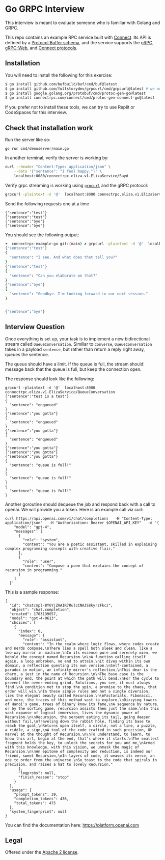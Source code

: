Go GRPC Interview
===========

This interview is meant to evaluate someone who is familiar with Golang and GRPC.

This repo contains an example RPC service built with [Connect][connect].
Its API is defined by a [Protocol Buffer schema][schema], and the service
supports the [gRPC][grpc-protocol], [gRPC-Web][grpcweb-protocol], and [Connect
protocols][connect-protocol].

## Installation

You will need to install the following for this exercise:

```bash
$ go install github.com/bufbuild/buf/cmd/buf@latest
$ go install github.com/fullstorydev/grpcurl/cmd/grpcurl@latest # we need this to verify the grpc call
$ go install google.golang.org/protobuf/cmd/protoc-gen-go@latest
$ go install connectrpc.com/connect/cmd/protoc-gen-connect-go@latest
```

If you prefer not to install these tools, we can try to use Replit or CodeSpaces for this interview.

## Check that installation work

Run the server like so:
```
go run cmd/demoserver/main.go
```

In another terminal, verify the server is working by:
```bash
curl --header "Content-Type: application/json" \
    --data '{"sentence": "I feel happy."}' \
    localhost:8080/connectrpc.eliza.v1.ElizaService/Sayd
```

Verify grpc streaming is working using [`grpcurl`][grpcurl] and the gRPC protocol:

```bash
grpcurl -plaintext -d '@'  localhost:8080 connectrpc.eliza.v1.ElizaService/Converse
```

Send the following requests one at a time
```
{"sentence":"test"}
{"sentence":"test"}
{"sentence":"bye"}
{"sentence":"bye"}
```

You should see the following output:
```bash
➜  connectrpc-example-go git:(main) ✗ grpcurl -plaintext -d '@'  localhost:8080 connectrpc.eliza.v1.ElizaService/Converse
{"sentence":"test"}
{
  "sentence": "I see. And what does that tell you?"
}
{"sentence":"test"}
{
  "sentence": "Can you elaborate on that?"
}
{"sentence":"bye"}
{
  "sentence": "Goodbye. I'm looking forward to our next session."
}


{"sentence":"bye"}

```

## Interview Question

Once everything is set up, your task is to implement a new bidirectional stream called `QueueConversation`.
Similiar to `Converse`, `QueueConversation` takes in a payload `sentence`, but rather than return a reply right away, queues the sentence.

The queue should have a limit. If the queue is full, the stream should message back that the queue is full, but keep the connection open.

The response should look like the following:
```
grpcurl -plaintext -d '@'  localhost:8080 connectrpc.eliza.v1.ElizaService/QueueConversation
{"sentence":"test is a test"}
{
  "sentence": "enqueued"
}
{"sentence":"you gotta"}
{
  "sentence": "enqueued"
}
{"sentence":"you gotta"}
{
  "sentence": "enqueued"
}
{"sentence":"you gotta"}
{"sentence":"you gotta"}
{"sentence":"you gotta"}
{
  "sentence": "queue is full!"
}
{
  "sentence": "queue is full!"
}
{
  "sentence": "queue is full!"
}
```

Another goroutine should dequeue the job and respond back with a call to openai. We will provide you a token. Here is an example call via curl:

```
curl https://api.openai.com/v1/chat/completions   -H "Content-Type: application/json"   -H "Authorization: Bearer $OPENAI_API_KEY"   -d '{
    "model": "gpt-4",
    "messages": [
      {
        "role": "system",
        "content": "You are a poetic assistant, skilled in explaining complex programming concepts with creative flair."
      },
      {
        "role": "user",
        "content": "Compose a poem that explains the concept of recursion in programming."
      }
    ]
  }'
```

This is a sample response:
```
{
  "id": "chatcmpl-8Y6YjZAAIR7RulcCNAJS8kyrzFkcz",
  "object": "chat.completion",
  "created": 1703139057,
  "model": "gpt-4-0613",
  "choices": [
    {
      "index": 0,
      "message": {
        "role": "assistant",
        "content": "In the realm where logic flows, where codes create and nerds compose,\nThere lies a spell both sleek and clean, like a two-way mirror in machine,\nIn its essence pure and serenely mien, we behold the concept named Recursion.\n\nA function calling itself again, a loop unbroken, no end to attain,\nIt dives within its own domain, a reflection questing its own version.\nSelf-contained, a paradox in motion, an infinity mirror's reflection,\nThis dear is the charm, a jest in the name of Recursion.\n\nThe base case is the boundary end, the point at which the path will bend,\nFor the cycle to prevent the never-ending grind, Solutions, you see, it must always find.\nA condition met to stop the spin, a promise to the chaos, that order will win,\nIn these simple rules and not a single diversion, lies the elegant beauty called Recursion.\n\nFactorials, Fibonacci, and more, the traces of this method vast to explore,\nDizzying towers of Hanoi's game, trees of binary know its fame,\nA sequence by nature, or by the sorting game, recursion assists them just the same.\nIn this vast expanse of logical immersion, lives the dynamic power of Recursion.\n\nRecursion, the serpent eating its tail, going deeper without fail,\nTraveling down the rabbit hole, finding its base to reach the goal,\nReturns upon itself, a circle, not a line, a puzzle, a riddle, a sign,\nA tool of the code crafted in such precision, Oh marvel at the thought of Recursion.\n\nTo understand, to learn, to know this art, begin at the end, that’s where it starts,\nThe smallest fragment holds the key, to unlock the secrets for you and me,\nArmed with this knowledge, with this vision, we unmask the magic of Recursion.\n\nAn epitome of complexity and reduction, is indeed our friend, sweet Recursion,\nIn layers of code, it weaves its verse, an ode to order from the universe.\nSo toast to the code that spirals in precision, and raises a hat to lovely Recursion."
      },
      "logprobs": null,
      "finish_reason": "stop"
    }
  ],
  "usage": {
    "prompt_tokens": 39,
    "completion_tokens": 436,
    "total_tokens": 475
  },
  "system_fingerprint": null
}
```

You can find the documentation here: https://platform.openai.com

## Legal

Offered under the [Apache 2 license][license].

[blog]: https://buf.build/blog/connect-a-better-grpc
[connect]: https://github.com/connectrpc/connect-go
[connect-protocol]: https://connectrpc.com/docs/protocol
[docs]: https://connectrpc.com
[eliza]: https://en.wikipedia.org/wiki/ELIZA
[grpc-protocol]: https://github.com/grpc/grpc/blob/master/doc/PROTOCOL-HTTP2.md
[grpcurl]: https://github.com/fullstorydev/grpcurl
[grpcweb-protocol]: https://github.com/grpc/grpc/blob/master/doc/PROTOCOL-WEB.md
[license]: https://github.com/connectrpc/examples-go/blob/main/LICENSE.txt
[schema]: https://github.com/connectrpc/examples-go/blob/main/proto/connectrpc/eliza/v1/eliza.proto
